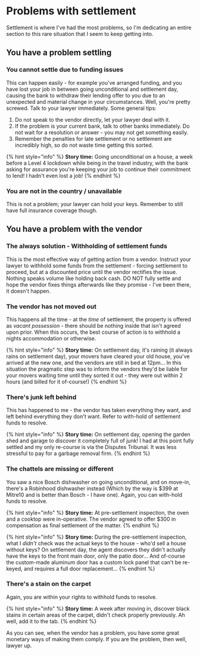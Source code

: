 # Problems with settlement

Settlement is where I've had the most problems, so I'm dedicating an entire section to this rare situation that I seem to keep getting into.

## You have a problem settling

### You cannot settle due to funding issues

This can happen easily - for example you've arranged funding, and you have lost your job in between going unconditional and settlement day, causing the bank to withdraw their lending offer to you due to an unexpected and material change in your circumstances. Well, you're pretty screwed. Talk to your lawyer immediately. Some general tips:

1. Do not speak to the vendor directly, let your lawyer deal with it.
2. If the problem is your current bank, talk to other banks immediately. Do not wait for a resolution or answer - you may not get something easily.
3. Remember the penalties for late settlement or no settlement are incredibly high, so do not waste time getting this sorted.

{% hint style="info" %}
**Story time:** Going unconditional on a house, a week before a Level 4 lockdown while being in the travel industry, with the bank asking for assurance you're keeping your job to continue their commitment to lend! I hadn't even lost a job!
{% endhint %}

### You are not in the country / unavailable

This is not a problem; your lawyer can hold your keys. Remember to still have full insurance coverage though.&#x20;

## You have a problem with the vendor

### The always solution - Withholding of settlement funds

This is the most effective way of getting action from a vendor. Instruct your lawyer to withhold some funds from the settlement - forcing settlement to proceed, but at a discounted price until the vendor rectifies the issue. Nothing speaks volume like holding back cash. DO NOT fully settle and hope the vendor fixes things afterwards like they promise - I've been there, it doesn't happen.

### The vendor has not moved out

This happens all the time - at the _time_ of settlement, the property is offered as _vacant possession_ - there should be nothing inside that isn't agreed upon prior. When this occurs, the best course of action is to withhold a nights accommodation or otherwise.

{% hint style="info" %}
**Story time:** On settlement day, it's raining (it always rains on settlement day), your movers have cleared your old house, you've arrived at the new one, and the vendors are still in bed at 12pm... In this situation the pragmatic step was to inform the vendors they'd be liable for your movers waiting time until they sorted it out - they were out within 2 hours (and billed for it of-course!)
{% endhint %}

### There's junk left behind

This has happened to me - the vendor has taken everything they want, and left behind everything they don't want. Refer to with-hold of settlement funds to resolve.

{% hint style="info" %}
**Story time:** On settlement day, opening the garden shed and garage to discover it completely full of junk! I had at this point fully settled and my only re-course is via the Disputes Tribunal. It was less stressful to pay for a garbage removal firm.
{% endhint %}

### The chattels are missing or different

You saw a nice Bosch dishwasher on going unconditional, and on move-in, there's a Robinhood dishwasher instead (Which by the way is $399 at Mitre10 and is better than Bosch - I have one). Again, you can with-hold funds to resolve.

{% hint style="info" %}
**Story time:** At pre-settlement inspection, the oven and a cooktop were in-operative. The vendor agreed to offer $300 in compensation as final settlement of the matter.
{% endhint %}

{% hint style="info" %}
**Story time:** During the pre-settlement inspection, what I _didn't_ check was the actual keys to the house - who'd sell a house without keys? On settlement day, the agent discovers they didn't actually have the keys to the front main door, only the patio door... And of-course the custom-made aluminum door has a custom lock panel that can't be re-keyed, and requires a full door replacement...
{% endhint %}

### There's a stain on the carpet

Again, you are within your rights to withhold funds to resolve.

{% hint style="info" %}
**Story time:** A week after moving in, discover black stains in certain areas of the carpet, didn't check properly previously. Ah well, add it to the tab.
{% endhint %}

As you can see, when the vendor has a problem, you have some great monetary ways of making them comply. If you are the problem, then well, lawyer up.
